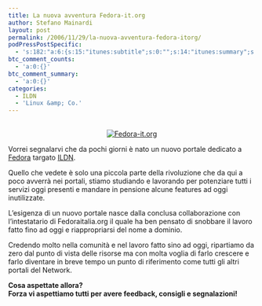 ```yaml
---
title: La nuova avventura Fedora-it.org
author: Stefano Mainardi
layout: post
permalink: /2006/11/29/la-nuova-avventura-fedora-itorg/
podPressPostSpecific:
  - 's:182:"a:6:{s:15:"itunes:subtitle";s:0:"";s:14:"itunes:summary";s:0:"";s:15:"itunes:keywords";s:0:"";s:13:"itunes:author";s:0:"";s:15:"itunes:explicit";s:0:"";s:12:"itunes:block";s:2:"no";}";'
btc_comment_counts:
  - 'a:0:{}'
btc_comment_summary:
  - 'a:0:{}'
categories:
  - ILDN
  - 'Linux &amp; Co.'
---
```

<center>
  <a href="http://www.fedora-it.org"><br /> <img src="http://static.flickr.com/110/306124676_15046faab8.jpg?v=0" alt="Fedora-it.org" /></a>
</center>

Vorrei segnalarvi che da pochi giorni è nato un nuovo portale dedicato a [Fedora][1] targato [ILDN][2].

Quello che vedete è solo una piccola parte della rivoluzione che da qui a poco avverrà nei portali, stiamo studiando e lavorando per potenziare tutti i servizi oggi presenti e mandare in pensione alcune features ad oggi inutilizzate.

L&#8217;esigenza di un nuovo portale nasce dalla conclusa collaborazione con l&#8217;intestatario di Fedoraitalia.org il quale ha ben pensato di snobbare il lavoro fatto fino ad oggi e riappropriarsi del nome a dominio.

Credendo molto nella comunità e nel lavoro fatto sino ad oggi, ripartiamo da zero dal punto di vista delle risorse ma con molta voglia di farlo crescere e farlo diventare in breve tempo un punto di riferimento come tutti gli altri portali del Network.

**Cosa aspettate allora?  
Forza vi aspettiamo tutti per avere feedback, consigli e segnalazioni!**

 [1]: http://fedora.redhat.com/
 [2]: http://associazione.ildn.net